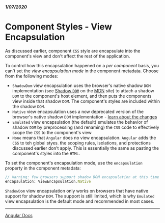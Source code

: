 ##### 1/07/2020
# Component Styles - View Encapsulation
As discussed earlier, component `CSS` style are encapsulate into the component's view and don't affect the rest of the application.

To control how this encapsulation happened on a _per component_ basis, you can't set the _view encapsulation mode_ in the component metadata.  Choose from the following modes:
  * `ShadowDom` view encapsulation uses the browser's native shadow `DOM` implementation (see [Shadow `DOM`](https://developer.mozilla.org/en-US/docs/Web/Web_Components/Using_shadow_DOM) on the [MDN](https://developer.mozilla.org/en-US/) site) to attach a shadow `DOM` to the component's host element, and then puts the components view inside that shadow `DOM`.  The component's styles are included within the shadow `DOM`.
  * `Native` view encapsulation uses a now deprecated version of the browser's native shadow `DOM` implementation - [learn about the changes](https://hayatoito.github.io/2016/shadowdomv1/)
  * `Emulated` view encapsulation (the default) emulates the behavior of shadow `DOM` by preprocessing (and renaming) the `CSS` code to effectively scope the `CSS` to the component's view
  * `None` means that `Angular` does no view encapsulation.  `Angular` adds the `CSS` to teh global styes.  the scoping rules, isolations, and protections discussed earlier don't apply.  This is essentially the same as pasting the component's styles into the `HTML`.

To set the component's encapsulation mode, use the `encapsulation` property in the component metadata:

```ts
// Warning: few browsers support shadow DOM encapsulation at this time
encapsulation: ViewEncapsulation.Native
```

`ShadowDom` view encapsulation only works on browsers that have native support for shadow `DOM`.  The support is still limited, which is why `Emulated` view encapsulation is the default mode and recommended in most cases.

---

[Angular Docs](https://angular.io/guide/component-styles#loading-component-styles)